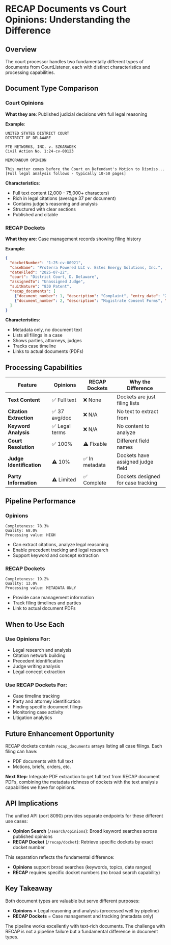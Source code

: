 # RECAP Documents vs Court Opinions: Understanding the Difference

## Overview

The court processor handles two fundamentally different types of documents from CourtListener, each with distinct characteristics and processing capabilities.

## Document Type Comparison

### Court Opinions
**What they are**: Published judicial decisions with full legal reasoning

**Example**: 
```
UNITED STATES DISTRICT COURT
DISTRICT OF DELAWARE

FTE NETWORKS, INC. v. SZKARADEK
Civil Action No. 1:24-cv-00123

MEMORANDUM OPINION

This matter comes before the Court on Defendant's Motion to Dismiss...
[Full legal analysis follows - typically 10-50 pages]
```

**Characteristics**:
- Full text content (2,000 - 75,000+ characters)
- Rich in legal citations (average 37 per document)
- Contains judge's reasoning and analysis
- Structured with clear sections
- Published and citable

### RECAP Dockets
**What they are**: Case management records showing filing history

**Example**:
```json
{
  "docketNumber": "1:25-cv-00921",
  "caseName": "Proterra Powered LLC v. Estes Energy Solutions, Inc.",
  "dateFiled": "2025-07-22",
  "court": "District Court, D. Delaware",
  "assignedTo": "Unassigned Judge",
  "suitNature": "830 Patent",
  "recap_documents": [
    {"document_number": 1, "description": "Complaint", "entry_date": "2025-07-22"},
    {"document_number": 2, "description": "Magistrate Consent Forms", "entry_date": "2025-07-22"}
  ]
}
```

**Characteristics**:
- Metadata only, no document text
- Lists all filings in a case
- Shows parties, attorneys, judges
- Tracks case timeline
- Links to actual documents (PDFs)

## Processing Capabilities

| Feature | Opinions | RECAP Dockets | Why the Difference |
|---------|----------|---------------|-------------------|
| **Text Content** | ✅ Full text | ❌ None | Dockets are just filing lists |
| **Citation Extraction** | ✅ 37 avg/doc | ❌ N/A | No text to extract from |
| **Keyword Analysis** | ✅ Legal terms | ❌ N/A | No content to analyze |
| **Court Resolution** | ✅ 100% | ⚠️ Fixable | Different field names |
| **Judge Identification** | ⚠️ 10% | ✅ In metadata | Dockets have assigned judge field |
| **Party Information** | ⚠️ Limited | ✅ Complete | Dockets designed for case tracking |

## Pipeline Performance

### Opinions
```
Completeness: 78.3%
Quality: 68.0%
Processing value: HIGH
```
- Can extract citations, analyze legal reasoning
- Enable precedent tracking and legal research
- Support keyword and concept extraction

### RECAP Dockets  
```
Completeness: 19.2%
Quality: 13.0%
Processing value: METADATA ONLY
```
- Provide case management information
- Track filing timelines and parties
- Link to actual document PDFs

## When to Use Each

### Use Opinions For:
- Legal research and analysis
- Citation network building
- Precedent identification
- Judge writing analysis
- Legal concept extraction

### Use RECAP Dockets For:
- Case timeline tracking
- Party and attorney identification  
- Finding specific document filings
- Monitoring case activity
- Litigation analytics

## Future Enhancement Opportunity

RECAP dockets contain `recap_documents` arrays listing all case filings. Each filing can have:
- PDF documents with full text
- Motions, briefs, orders, etc.

**Next Step**: Integrate PDF extraction to get full text from RECAP document PDFs, combining the metadata richness of dockets with the text analysis capabilities we have for opinions.

## API Implications

The unified API (port 8090) provides separate endpoints for these different use cases:
- **Opinion Search** (`/search/opinions`): Broad keyword searches across published opinions
- **RECAP Docket** (`/recap/docket`): Retrieve specific dockets by exact docket number

This separation reflects the fundamental difference:
- **Opinions** support broad searches (keywords, topics, date ranges)
- **RECAP** requires specific docket numbers (no broad search capability)

## Key Takeaway

Both document types are valuable but serve different purposes:
- **Opinions** = Legal reasoning and analysis (processed well by pipeline)
- **RECAP Dockets** = Case management and tracking (metadata only)

The pipeline works excellently with text-rich documents. The challenge with RECAP is not a pipeline failure but a fundamental difference in document types.